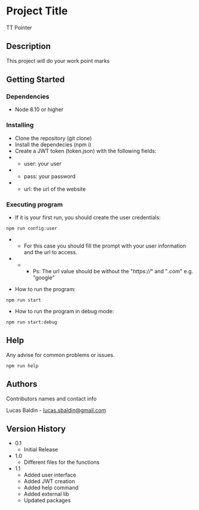 # Project Title

TT Pointer 

## Description

This project will do your work point marks

## Getting Started

### Dependencies

* Node 8.10 or higher

### Installing

* Clone the repository (git clone)
* Install the dependecies (npm i)
* Create a JWT token (token.json) with the following fields:
* * user: your user
* * pass: your password
* * url: the url of the website


### Executing program

* If it is your first run, you should create the user credentials:
```
npm run config:user
```
* * For this case you should fill the prompt with your user information and the url to access.
* * * Ps: The url value should be without the "*https://*" and "*.com*" e.g. "google"

* How to run the program:
```
npm run start
```

* How to run the program in debug mode:
```
npm run start:debug
```

## Help

Any advise for common problems or issues.
```
npm run help
```

## Authors

Contributors names and contact info

Lucas Baldin - lucas.sbaldin@gmail.com

## Version History

* 0.1
    * Initial Release
* 1.0
    * Different files for the functions
* 1.1
    * Added user interface
    * Added JWT creation
    * Added help command
    * Added external lib
    * Updated packages
